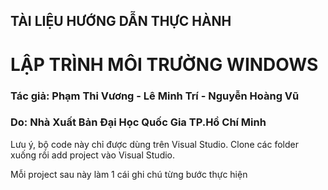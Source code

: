 ## TÀI LIỆU HƯỚNG DẪN THỰC HÀNH
# LẬP TRÌNH MÔI TRƯỜNG WINDOWS
### Tác giả: Phạm Thi Vương - Lê Minh Trí - Nguyễn Hoàng Vũ
### Do: Nhà Xuất Bản Đại Học Quốc Gia TP.Hồ Chí Minh
Lưu ý, bộ code này chỉ được dùng trên Visual Studio.
Clone các folder xuống rồi add project vào Visual Studio.

Mỗi project sau này làm 1 cái ghi chú từng bước thực hiện